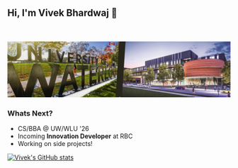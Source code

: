 ## Hi, I'm Vivek Bhardwaj 👋 
<br><br>
<img src="banner.png"></img>

### Whats Next?
* CS/BBA @ UW/WLU '26
* Incoming **Innovation Developer** at RBC
* Working on side projects!

[![Vivek's GitHub stats](https://github-readme-stats.vercel.app/api?username=vb153&show_icons=true&theme=nightowl)](https://github.com/vb153/github-readme-stats)
